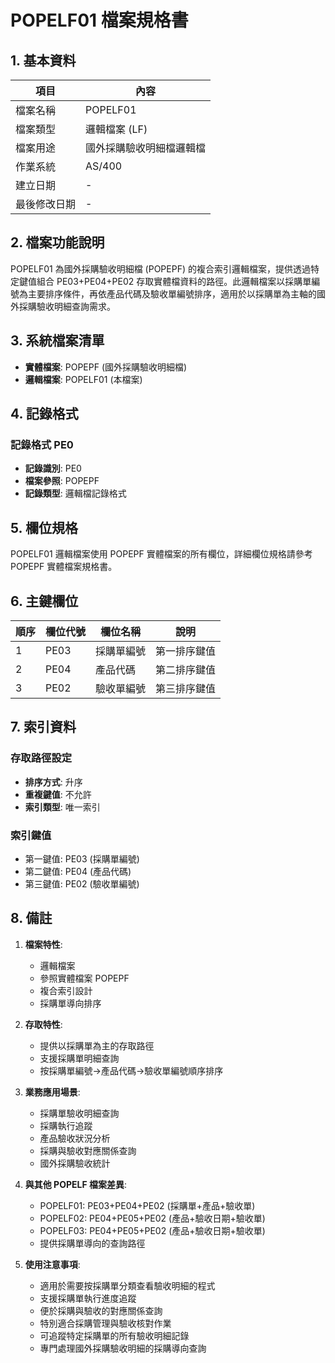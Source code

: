 # POPELF01 檔案規格書

## 1. 基本資料

| 項目 | 內容 |
|------|------|
| 檔案名稱 | POPELF01 |
| 檔案類型 | 邏輯檔案 (LF) |
| 檔案用途 | 國外採購驗收明細檔邏輯檔 |
| 作業系統 | AS/400 |
| 建立日期 | - |
| 最後修改日期 | - |

## 2. 檔案功能說明

POPELF01 為國外採購驗收明細檔 (POPEPF) 的複合索引邏輯檔案，提供透過特定鍵值組合 PE03+PE04+PE02 存取實體檔資料的路徑。此邏輯檔案以採購單編號為主要排序條件，再依產品代碼及驗收單編號排序，適用於以採購單為主軸的國外採購驗收明細查詢需求。

## 3. 系統檔案清單

- **實體檔案**: POPEPF (國外採購驗收明細檔)
- **邏輯檔案**: POPELF01 (本檔案)

## 4. 記錄格式

### 記錄格式 PE0
- **記錄識別**: PE0
- **檔案參照**: POPEPF
- **記錄類型**: 邏輯檔記錄格式

## 5. 欄位規格

POPELF01 邏輯檔案使用 POPEPF 實體檔案的所有欄位，詳細欄位規格請參考 POPEPF 實體檔案規格書。

## 6. 主鍵欄位

| 順序 | 欄位代號 | 欄位名稱 | 說明 |
|------|----------|----------|------|
| 1 | PE03 | 採購單編號 | 第一排序鍵值 |
| 2 | PE04 | 產品代碼 | 第二排序鍵值 |
| 3 | PE02 | 驗收單編號 | 第三排序鍵值 |

## 7. 索引資料

### 存取路徑設定
- **排序方式**: 升序
- **重複鍵值**: 不允許
- **索引類型**: 唯一索引

### 索引鍵值
- 第一鍵值: PE03 (採購單編號)
- 第二鍵值: PE04 (產品代碼)
- 第三鍵值: PE02 (驗收單編號)

## 8. 備註

1. **檔案特性**: 
   - 邏輯檔案
   - 參照實體檔案 POPEPF
   - 複合索引設計
   - 採購單導向排序

2. **存取特性**:
   - 提供以採購單為主的存取路徑
   - 支援採購單明細查詢
   - 按採購單編號→產品代碼→驗收單編號順序排序

3. **業務應用場景**:
   - 採購單驗收明細查詢
   - 採購執行追蹤
   - 產品驗收狀況分析
   - 採購與驗收對應關係查詢
   - 國外採購驗收統計

4. **與其他 POPELF 檔案差異**:
   - POPELF01: PE03+PE04+PE02 (採購單+產品+驗收單)
   - POPELF02: PE04+PE05+PE02 (產品+驗收日期+驗收單)
   - POPELF03: PE04+PE05+PE02 (產品+驗收日期+驗收單)
   - 提供採購單導向的查詢路徑

5. **使用注意事項**:
   - 適用於需要按採購單分類查看驗收明細的程式
   - 支援採購單執行進度追蹤
   - 便於採購與驗收的對應關係查詢
   - 特別適合採購管理與驗收核對作業
   - 可追蹤特定採購單的所有驗收明細記錄
   - 專門處理國外採購驗收明細的採購導向查詢 
